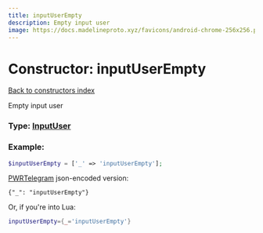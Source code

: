 ```yaml
---
title: inputUserEmpty
description: Empty input user
image: https://docs.madelineproto.xyz/favicons/android-chrome-256x256.png
---
```

# Constructor: inputUserEmpty  
[Back to constructors index](index.md)



Empty input user




### Type: [InputUser](../types/InputUser.md)


### Example:

```php
$inputUserEmpty = ['_' => 'inputUserEmpty'];
```  

[PWRTelegram](https://pwrtelegram.xyz) json-encoded version:

```
{"_": "inputUserEmpty"}
```


Or, if you're into Lua:

```lua
inputUserEmpty={_='inputUserEmpty'}

```


